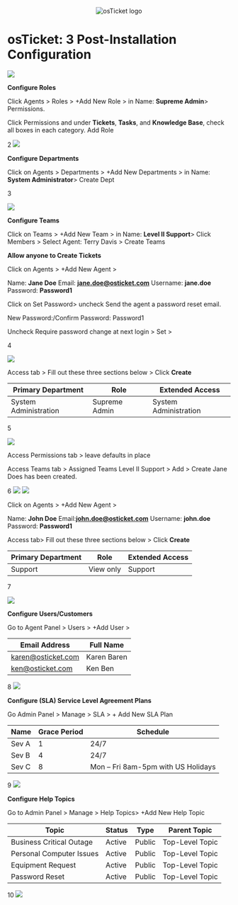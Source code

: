 <p align="center">
<img src="https://i.imgur.com/Clzj7Xs.png" alt="osTicket logo"/>
</p>

# **osTicket: 3 Post-Installation Configuration**

![](RackMultipart20240528-1-xyqbwa_html_8664ec047e01ec08.png)

**Configure Roles**

Click Agents \> Roles \> +Add New Role \> in Name: **Supreme Admin**\> Permissions.

Click Permissions and under **Tickets**, **Tasks**, and **Knowledge Base**, check all boxes in each category. Add Role

2 ![](RackMultipart20240528-1-xyqbwa_html_8ddf48d63b19088f.png)

**Configure Departments**

Click on Agents \> Departments \> +Add New Departments \> in Name: **System Administrator**\> Create Dept

3

![](RackMultipart20240528-1-xyqbwa_html_12e116bc9b0c4962.png)

**Configure Teams**

Click on Teams \> +Add New Team \> in Name: **Level II Support**\> Click Members \> Select Agent: Terry Davis \> Create Teams

**Allow anyone to Create Tickets**

Click on Agents \> +Add New Agent \>

Name: **Jane Doe** Email: [**jane.doe@osticket.com**](mailto:jane.doe@osticket.com) Username: **jane.doe** Password: **Password1**

Click on Set Password\> uncheck Send the agent a password reset email.

New Password:/Confirm Password: Password1

Uncheck Require password change at next login \> Set \>

4

![](RackMultipart20240528-1-xyqbwa_html_e4d7f3bbccabebb6.png)

Access tab \> Fill out these three sections below \> Click **Create**

| **Primary Department**| **Role**| **Extended Access**|
| --- | --- | --- |
| System Administration | Supreme Admin | System Administration |

5

![](RackMultipart20240528-1-xyqbwa_html_b21de8088d45643e.png)

Access Permissions tab \> leave defaults in place

Access Teams tab \> Assigned Teams Level II Support \> Add \> Create Jane Does has been created.

6 ![](RackMultipart20240528-1-xyqbwa_html_dd8283489f9f5e2.png) ![](RackMultipart20240528-1-xyqbwa_html_48f4b291c13e8653.png)

Click on Agents \> +Add New Agent \>

Name: **John Doe** Email:[**john.doe@osticket.com**](mailto:john.doe@osticket.com) Username: **john.doe** Password: **Password1**

Access tab\> Fill out these three sections below \> Click **Create**

| **Primary Department**| **Role**| **Extended Access**|
| --- | --- | --- |
| Support | View only | Support |

7

![](RackMultipart20240528-1-xyqbwa_html_dd8283489f9f5e2.png)

**Configure Users/Customers**

Go to Agent Panel \> Users \> +Add User \>

| **Email Address**| **Full Name**|
| --- | --- |
| [karen@osticket.com](mailto:karen@osticket.com) | Karen Baren |
| [ken@osticket.com](mailto:ken@osticket.com) | Ken Ben |

8 ![](RackMultipart20240528-1-xyqbwa_html_585526a9c08b2d8b.png)

**Configure (SLA) Service Level Agreement Plans**

Go Admin Panel \> Manage \> SLA \> + Add New SLA Plan

| **Name**| **Grace Period**| **Schedule**|
| --- | --- | --- |
| Sev A | 1 | 24/7 |
| Sev B | 4 | 24/7 |
| Sev C | 8 | Mon – Fri 8am-5pm with US Holidays |

9 ![](RackMultipart20240528-1-xyqbwa_html_e9003efd66d7f7c6.png)

**Configure Help Topics**

Go to Admin Panel \> Manage \> Help Topics\> +Add New Help Topic

| **Topic**| **Status**| **Type**| **Parent Topic**|
| --- | --- | --- | --- |
| Business Critical Outage | Active | Public | Top-Level Topic |
| Personal Computer Issues | Active | Public | Top-Level Topic |
| Equipment Request | Active | Public | Top-Level Topic |
| Password Reset | Active | Public | Top-Level Topic |

10 ![](RackMultipart20240528-1-xyqbwa_html_e90384fce7a98442.png)
